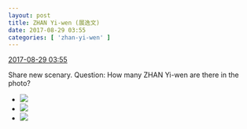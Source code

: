 ```yaml
---
layout: post
title: ZHAN Yi-wen (展逸文)
date: 2017-08-29 03:55
categories: [ 'zhan-yi-wen' ]
---
```


<div class="weibo-info">
  <a href="http://weibo.com/6108090526/FjgQjvFy3">2017-08-29 03:55</a>
</div>

Share new scenary. Question: How many ZHAN Yi-wen are there in the photo?

<!-- more -->

<ul class="weibo-pic-list-1">
  <li class="weibo-pic">
    <a href="https://wx1.sinaimg.cn/mw690/006FmVn8gy1fj02jofm3lj30qo0zkn8b.jpg"><img src="https://wx1.sinaimg.cn/thumb150/006FmVn8gy1fj02jofm3lj30qo0zkn8b.jpg" /></a>
  </li>
  <li class="weibo-pic">
    <a href="https://wx4.sinaimg.cn/mw690/006FmVn8gy1fj02jknxmuj30zk0qogu3.jpg"><img src="https://wx4.sinaimg.cn/thumb150/006FmVn8gy1fj02jknxmuj30zk0qogu3.jpg" /></a>
  </li>
  <li class="weibo-pic">
    <a href="https://wx2.sinaimg.cn/mw690/006FmVn8gy1fj02jtq4vgj30k00zk4de.jpg"><img src="https://wx2.sinaimg.cn/thumb150/006FmVn8gy1fj02jtq4vgj30k00zk4de.jpg" /></a>
  </li>
</ul>
